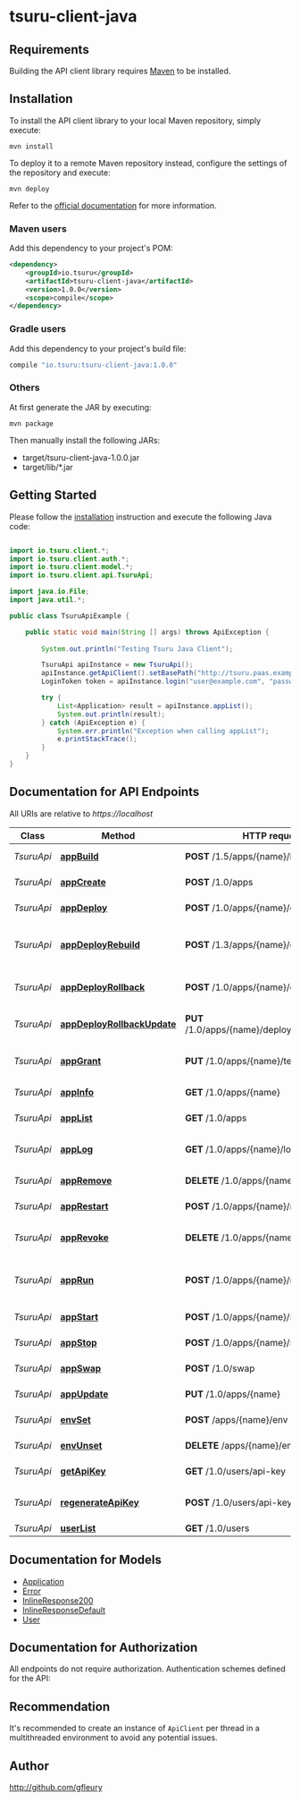 # tsuru-client-java

## Requirements

Building the API client library requires [Maven](https://maven.apache.org/) to be installed.

## Installation

To install the API client library to your local Maven repository, simply execute:

```shell
mvn install
```

To deploy it to a remote Maven repository instead, configure the settings of the repository and execute:

```shell
mvn deploy
```

Refer to the [official documentation](https://maven.apache.org/plugins/maven-deploy-plugin/usage.html) for more information.

### Maven users

Add this dependency to your project's POM:

```xml
<dependency>
    <groupId>io.tsuru</groupId>
    <artifactId>tsuru-client-java</artifactId>
    <version>1.0.0</version>
    <scope>compile</scope>
</dependency>
```

### Gradle users

Add this dependency to your project's build file:

```groovy
compile "io.tsuru:tsuru-client-java:1.0.0"
```

### Others

At first generate the JAR by executing:

    mvn package

Then manually install the following JARs:

* target/tsuru-client-java-1.0.0.jar
* target/lib/*.jar

## Getting Started

Please follow the [installation](#installation) instruction and execute the following Java code:

```java

import io.tsuru.client.*;
import io.tsuru.client.auth.*;
import io.tsuru.client.model.*;
import io.tsuru.client.api.TsuruApi;

import java.io.File;
import java.util.*;

public class TsuruApiExample {

    public static void main(String [] args) throws ApiException {
 
        System.out.println("Testing Tsuru Java Client");

        TsuruApi apiInstance = new TsuruApi();
        apiInstance.getApiClient().setBasePath("http://tsuru.paas.example.com");
        LoginToken token = apiInstance.login("user@example.com", "password");

        try {
            List<Application> result = apiInstance.appList();
            System.out.println(result);
        } catch (ApiException e) {
            System.err.println("Exception when calling appList");
            e.printStackTrace();
        }
    }
}

```

## Documentation for API Endpoints

All URIs are relative to *https://localhost*

Class | Method | HTTP request | Description
------------ | ------------- | ------------- | -------------
*TsuruApi* | [**appBuild**](docs/TsuruApi.md#appBuild) | **POST** /1.5/apps/{name}/build | Build application
*TsuruApi* | [**appCreate**](docs/TsuruApi.md#appCreate) | **POST** /1.0/apps | Create application
*TsuruApi* | [**appDeploy**](docs/TsuruApi.md#appDeploy) | **POST** /1.0/apps/{name}/deploy | Deploy application
*TsuruApi* | [**appDeployRebuild**](docs/TsuruApi.md#appDeployRebuild) | **POST** /1.3/apps/{name}/deploy/rebuild | Rebuild deploy application deployment
*TsuruApi* | [**appDeployRollback**](docs/TsuruApi.md#appDeployRollback) | **POST** /1.0/apps/{name}/deploy/rollback | Rollback application deployment
*TsuruApi* | [**appDeployRollbackUpdate**](docs/TsuruApi.md#appDeployRollbackUpdate) | **PUT** /1.0/apps/{name}/deploy/rollback/update | Rollback application deployment
*TsuruApi* | [**appGrant**](docs/TsuruApi.md#appGrant) | **PUT** /1.0/apps/{name}/teams/{team} | Grant isPublic application
*TsuruApi* | [**appInfo**](docs/TsuruApi.md#appInfo) | **GET** /1.0/apps/{name} | Application information
*TsuruApi* | [**appList**](docs/TsuruApi.md#appList) | **GET** /1.0/apps | Get Applications
*TsuruApi* | [**appLog**](docs/TsuruApi.md#appLog) | **GET** /1.0/apps/{name}/log | Get application logs.
*TsuruApi* | [**appRemove**](docs/TsuruApi.md#appRemove) | **DELETE** /1.0/apps/{name} | Delete application
*TsuruApi* | [**appRestart**](docs/TsuruApi.md#appRestart) | **POST** /1.0/apps/{name}/restart | Restart application
*TsuruApi* | [**appRevoke**](docs/TsuruApi.md#appRevoke) | **DELETE** /1.0/apps/{name}/teams/{team} | Revoke isPublic on application
*TsuruApi* | [**appRun**](docs/TsuruApi.md#appRun) | **POST** /1.0/apps/{name}/run | Run command inside app container
*TsuruApi* | [**appStart**](docs/TsuruApi.md#appStart) | **POST** /1.0/apps/{name}/start | Start application
*TsuruApi* | [**appStop**](docs/TsuruApi.md#appStop) | **POST** /1.0/apps/{name}/stop | Stop application
*TsuruApi* | [**appSwap**](docs/TsuruApi.md#appSwap) | **POST** /1.0/swap | Swap applications
*TsuruApi* | [**appUpdate**](docs/TsuruApi.md#appUpdate) | **PUT** /1.0/apps/{name} | Update application
*TsuruApi* | [**envSet**](docs/TsuruApi.md#envSet) | **POST** /apps/{name}/env | Set env on application
*TsuruApi* | [**envUnset**](docs/TsuruApi.md#envUnset) | **DELETE** /apps/{name}/env | Set env on application
*TsuruApi* | [**getApiKey**](docs/TsuruApi.md#getApiKey) | **GET** /1.0/users/api-key | Get ApiKey for user.
*TsuruApi* | [**regenerateApiKey**](docs/TsuruApi.md#regenerateApiKey) | **POST** /1.0/users/api-key | Regenerate ApiKey for user.
*TsuruApi* | [**userList**](docs/TsuruApi.md#userList) | **GET** /1.0/users | Get Users.


## Documentation for Models

 - [Application](docs/Application.md)
 - [Error](docs/Error.md)
 - [InlineResponse200](docs/InlineResponse200.md)
 - [InlineResponseDefault](docs/InlineResponseDefault.md)
 - [User](docs/User.md)


## Documentation for Authorization

All endpoints do not require authorization.
Authentication schemes defined for the API:

## Recommendation

It's recommended to create an instance of `ApiClient` per thread in a multithreaded environment to avoid any potential issues.

## Author

http://github.com/gfleury
